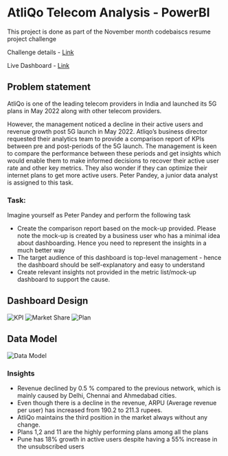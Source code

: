 # AtliQo Telecom Analysis - PowerBI
This project is done as part of the November month codebaiscs resume project challenge

Challenge details - [Link](https://codebasics.io/challenge/codebasics-resume-project-challenge/6)

Live Dashboard - [Link](https://www.novypro.com/project/atliqo-telecom-analaysis-power-bi)

## Problem statement

AtliQo is one of the leading telecom providers in India and launched its 5G plans in May 2022 along with other telecom providers.

However, the management noticed a decline in their active users and revenue growth post 5G launch in May 2022. Atliqo’s business director requested their analytics team to provide a comparison report of KPIs between pre and post-periods of the 5G launch. The management is keen to compare the performance between these periods and get insights which would enable them to make informed decisions to recover their active user rate and other key metrics. They also wonder if they can optimize their internet plans to get more active users. Peter Pandey, a junior data analyst is assigned to this task.

### Task:  

Imagine yourself as Peter Pandey and perform the following task

- Create the comparison report based on the mock-up provided. Please note the mock-up  is created by a business user who has a minimal idea about dashboarding. Hence you need to represent the insights in a much better way
- The target audience of this dashboard is top-level management - hence the dashboard should be self-explanatory and easy to understand
- Create relevant insights not provided in the metric list/mock-up dashboard to support the cause.
  

## Dashboard Design
![KPI](https://github.com/UjasPR/AtliQo-Telecom-Analysis-PowerBI/assets/138766573/990e0217-6c82-4e9a-b494-e8f8f0969fe6)
![Market Share](https://github.com/UjasPR/AtliQo-Telecom-Analysis-PowerBI/assets/138766573/6d561302-f5fe-4774-b2dd-ed514998aa6e)
![Plan](https://github.com/UjasPR/AtliQo-Telecom-Analysis-PowerBI/assets/138766573/d759229b-e5b5-4b48-87cd-740c03fd69c8)


## Data Model
![Data Model](https://github.com/UjasPR/AtliQo-Telecom-Analysis-PowerBI/assets/138766573/b80478b7-bc8b-4c10-ac49-6ee27ab231d3)


### Insights

- Revenue declined by 0.5 % compared to the previous network, which is mainly caused by Delhi, Chennai and Ahmedabad cities.
- Even though there is a decline in the revenue, ARPU (Average revenue per user) has increased from 190.2 to 211.3 rupees.
- AtliQo maintains the third position in the market always without any change.
- Plans 1,2 and 11 are the highly performing plans among all the plans
- Pune has 18% growth in active users despite having a 55% increase in the unsubscribed users
